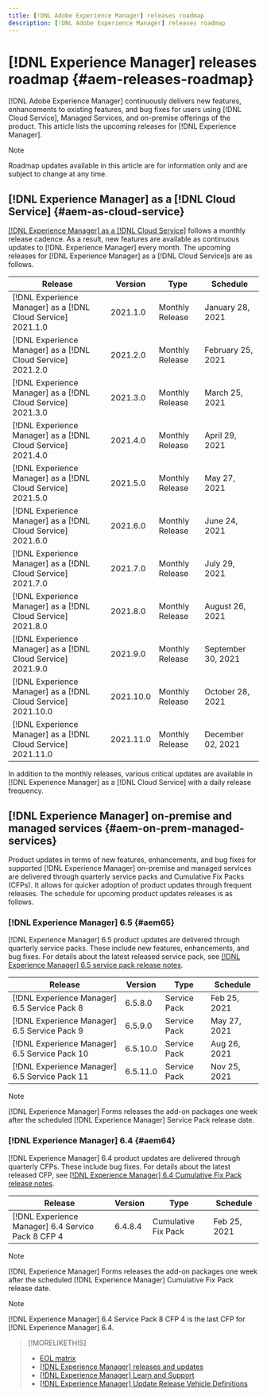```yaml
---
title: [!DNL Adobe Experience Manager] releases roadmap
description: [!DNL Adobe Experience Manager] releases roadmap
---
```


# [!DNL Experience Manager] releases roadmap {#aem-releases-roadmap}

[!DNL Adobe Experience Manager] continuously delivers new features, enhancements to existing features, and bug fixes for users using [!DNL Cloud Service], Managed Services, and on-premise offerings of the product. This article lists the upcoming releases for [!DNL Experience Manager].

>[!NOTE]
>
>Roadmap updates available in this article are for information only and are subject to change at any time.

## [!DNL Experience Manager] as a [!DNL Cloud Service] {#aem-as-cloud-service}

[[!DNL Experience Manager] as a [!DNL Cloud Service]](https://experienceleague.adobe.com/docs/experience-manager-cloud-service/release-notes/home.html) follows a monthly release cadence. As a result, new features are available as continuous updates to [!DNL Experience Manager] every month. The upcoming releases for [!DNL Experience Manager] as a [!DNL Cloud Service]s are as follows.

| Release |Version |Type |Schedule |
|---|---|---|---|
| [!DNL Experience Manager] as a [!DNL Cloud Service] 2021.1.0 |2021.1.0  |Monthly Release |January 28, 2021 |
| [!DNL Experience Manager] as a [!DNL Cloud Service] 2021.2.0 |2021.2.0  |Monthly Release |February 25, 2021 |
| [!DNL Experience Manager] as a [!DNL Cloud Service] 2021.3.0 |2021.3.0  |Monthly Release |March 25, 2021 |
| [!DNL Experience Manager] as a [!DNL Cloud Service] 2021.4.0 |2021.4.0  |Monthly Release |April 29, 2021 |
| [!DNL Experience Manager] as a [!DNL Cloud Service] 2021.5.0 |2021.5.0  |Monthly Release |May 27, 2021 |
| [!DNL Experience Manager] as a [!DNL Cloud Service] 2021.6.0 |2021.6.0  |Monthly Release |June 24, 2021 |
| [!DNL Experience Manager] as a [!DNL Cloud Service] 2021.7.0 |2021.7.0  |Monthly Release |July 29, 2021 |
| [!DNL Experience Manager] as a [!DNL Cloud Service] 2021.8.0 |2021.8.0  |Monthly Release |August 26, 2021 |
| [!DNL Experience Manager] as a [!DNL Cloud Service] 2021.9.0 |2021.9.0  |Monthly Release |September 30, 2021 |
| [!DNL Experience Manager] as a [!DNL Cloud Service] 2021.10.0 |2021.10.0  |Monthly Release |October 28, 2021 |
| [!DNL Experience Manager] as a [!DNL Cloud Service] 2021.11.0 |2021.11.0  |Monthly Release |December 02, 2021 |

In addition to the monthly releases, various critical updates are available in [!DNL Experience Manager] as a [!DNL Cloud Service] with a daily release frequency.

## [!DNL Experience Manager] on-premise and managed services {#aem-on-prem-managed-services}

Product updates in terms of new features, enhancements, and bug fixes for supported [!DNL Experience Manager] on-premise and managed services are delivered through quarterly service packs and Cumulative Fix Packs (CFPs). It allows for quicker adoption of product updates through frequent releases. The schedule for upcoming product updates releases is as follows.

### [!DNL Experience Manager] 6.5 {#aem65}

[!DNL Experience Manager] 6.5 product updates are delivered through quarterly service packs. These include new features, enhancements, and bug fixes. For details about the latest released service pack, see [[!DNL Experience Manager] 6.5 service pack release notes](https://experienceleague.adobe.com/docs/experience-manager-65/release-notes/service-pack/sp-release-notes.html).

| Release |Version |Type |Schedule |
|---|---|---|---|
| [!DNL Experience Manager] 6.5 Service Pack 8 |6.5.8.0  |Service Pack |Feb 25, 2021 |
| [!DNL Experience Manager] 6.5 Service Pack 9 |6.5.9.0  |Service Pack |May 27, 2021 |
| [!DNL Experience Manager] 6.5 Service Pack 10 |6.5.10.0  |Service Pack |Aug 26, 2021 |
| [!DNL Experience Manager] 6.5 Service Pack 11|6.5.11.0  |Service Pack |Nov 25, 2021 |

>[!NOTE]
>
>[!DNL Experience Manager] Forms releases the add-on packages one week after the scheduled [!DNL Experience Manager] Service Pack release date.

### [!DNL Experience Manager] 6.4 {#aem64}

[!DNL Experience Manager] 6.4 product updates are delivered through quarterly CFPs. These include bug fixes. For details about the latest released CFP, see [[!DNL Experience Manager] 6.4 Cumulative Fix Pack release notes](https://experienceleague.adobe.com/docs/experience-manager-64/release-notes/cfp-release-notes.html).

| Release |Version |Type |Schedule |
|---|---|---|---|
| [!DNL Experience Manager] 6.4 Service Pack 8 CFP 4 |6.4.8.4 |Cumulative Fix Pack |Feb 25, 2021 |

>[!NOTE]
>
>[!DNL Experience Manager] Forms releases the add-on packages one week after the scheduled [!DNL Experience Manager] Cumulative Fix Pack release date.

>[!NOTE]
>
>[!DNL Experience Manager] 6.4 Service Pack 8 CFP 4 is the last CFP for [!DNL Experience Manager] 6.4.

>[!MORELIKETHIS]
>
>* [EOL matrix](https://helpx.adobe.com/support/programs/eol-matrix.html)
>* [[!DNL Experience Manager] releases and updates](https://helpx.adobe.com/experience-manager/aem-releases-updates.html)
>* [[!DNL Experience Manager] Learn and Support](https://helpx.adobe.com/support/experience-manager.html)
>* [[!DNL Experience Manager] Update Release Vehicle Definitions](/help/update-release-vehicle-definitions.md)

